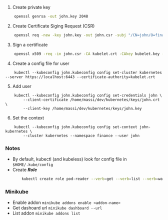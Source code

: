 1. Create private key 

```bash
    openssl genrsa -out john.key 2048
```

2. Create Certificate Siging Request (CSR) 

```bash
    openssl req -new -key john.key -out john.csr -subj "/CN=john/O=finance" 
```

3. Sign a certificate 

```bash
    openssl x509 -req -in john.csr -CA kubelet.crt -CAkey kubelet.key -CAcreateserial -out john.crt -days 365
``` 

4. Create a config file for user

```
    kubectl --kubeconfig john.kubeconfig config set-cluster kubernetes --server https://localhost:6443 --certificate-authority=kubelet.crt
```

5. Add user 

```
    kubectl --kubeconfig john.kubeconfig config set-credentials john \
        --client-certificate /home/massi/dev/kubernetes/keys/john.crt \
        --client-key /home/massi/dev/kubernetes/keys/john.key
```

6. Set the context 

````
    kubectl --kubeconfig john.kubeconfig config set-context john-kubernetes \ 
        --cluster kubernetes --namespace finance --user john
````


### Notes 
- By default, kubectl (and kubeless) look for config file in ```$HOME/.kube/config``` 
- Create ***Role***
    ```bash
        kubectl create role pod-reader --verb=get --verb=list --verb=watch --resource=pods --namespace=finance
    ````
  
### Minikube
- Enable addon ````minikube addons enable <addon-name>````
- Get dashoard url ````minikube dashboard --url````
- List addon ````minikube addons list````
